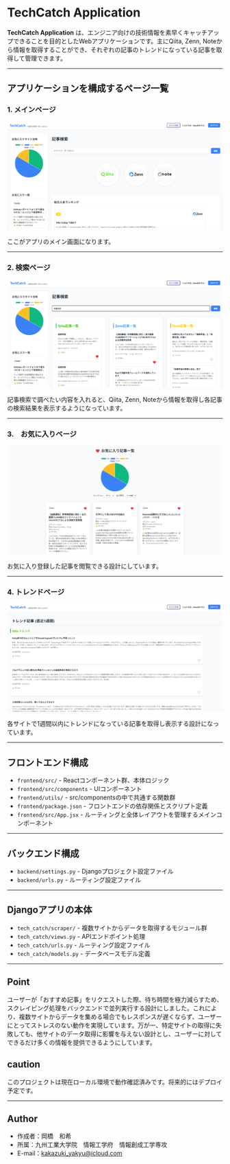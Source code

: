 # TechCatch Application

**TechCatch Application** は、エンジニア向けの技術情報を素早くキャッチアップできることを目的としたWebアプリケーションです。主にQiita, Zenn, Noteから情報を取得することができ、それぞれの記事のトレンドになっている記事を取得して管理できます。

---

## アプリケーションを構成するページ一覧

### 1. メインページ

![メインページ](img/MainScreen.png)

ここがアプリのメイン画面になります。

---

### 2. 検索ページ

![検索ページ](img/SearchScreen.png)

記事検索で調べたい内容を入れると、Qiita, Zenn, Noteから情報を取得し各記事の検索結果を表示するようになっています。

---

### 3.　お気に入りページ

![お気に入りページ](img/FavoriteScreen.png)

お気に入り登録した記事を閲覧できる設計にしています。

---


### 4. トレンドページ


![トレンドページ](img/TrendScreen.png)

各サイトで1週間以内にトレンドになっている記事を取得し表示する設計になっています。

---

## フロントエンド構成

- `frontend/src/` - Reactコンポーネント群、本体ロジック 
- `frontend/src/components` - UIコンポーネント
- `frontend/utils/` - src/componentsの中で共通する関数群
- `frontend/package.json` - フロントエンドの依存関係とスクリプト定義
- `frontend/src/App.jsx` - ルーティングと全体レイアウトを管理するメインコンポーネント

---

## バックエンド構成

- `backend/settings.py` - Djangoプロジェクト設定ファイル
- `backend/urls.py` - ルーティング設定ファイル

---

## Djangoアプリの本体
- `tech_catch/scraper/` - 複数サイトからデータを取得するモジュール群
- `tech_catch/views.py` - APIエンドポイント処理
- `tech_catch/urls.py` - ルーティング設定ファイル
- `tech_catch/models.py` - データベースモデル定義

---

## Point

ユーザーが「おすすめ記事」をリクエストした際、待ち時間を極力減らすため、スクレイピング処理をバックエンドで並列実行する設計にしました。これにより、複数サイトからデータを集める場合でもレスポンスが遅くならず、ユーザーにとってストレスのない動作を実現しています。万が一、特定サイトの取得に失敗しても、他サイトのデータ取得に影響を与えない設計とし、ユーザーに対してできるだけ多くの情報を提供できるようにしています。

## caution

このプロジェクトは現在ローカル環境で動作確認済みです。将来的にはデプロイ予定です。

---

## Author
 
 
* 作成者：岡橋　和希
* 所属：九州工業大学院　情報工学府　情報創成工学専攻
* E-mail：kakazuki_yakyu@icloud.com